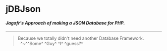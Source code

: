 # jDBJson
#### *Jagofr's Approach of making a JSON Database for PHP.*
---
> Because we totally didn't need another Database Framework.  
&nbsp;
^~^^Some^ ^Guy^ ^I^ ^guess?^